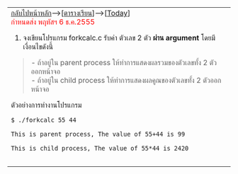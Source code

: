 <table width='500'>
<td>
<a href='CourseSchedule2555_2.md'>กลับไปหน้าหลัก</a>-->[<a href='https://code.google.com/p/system-programming-cs3402-at-crma/wiki/CourseSchedule2555_2#ตารางเรียน_๒๕๕๕/๒'>ตารางเรียน</a>]-->[<a href='https://code.google.com/p/system-programming-cs3402-at-crma/wiki/CourseSchedule2555_2#Today'>Today</a>]<br>
<font color='red'>กำหนดส่ง พฤหัสฯ 6 ธ.ค.2555</font>

1) จงเขียนโปรแกรม forkcalc.c รับค่า ตัวเลข 2 ตัว <b>ผ่าน argument</b> โดยมีเงื่อนไขดังนี้<br>
<blockquote>- ถ้าอยู่ใน parent process ให้ทำการแสดงผลรวมของตัวเลขทั้ง  2 ตัวออกหน้าจอ<br>
- ถ้าอยู่ใน child process ให้ทำการแสดงผลคูณของตัวเลขทั้ง 2 ตัวออกหน้าจอ</blockquote>

ตัวอย่างการทำงานโปรแกรม<br>
<pre><code>$ ./forkcalc 55 44<br>
This is parent process, The value of 55+44 is 99<br>
This is child process, The value of 55*44 is 2420<br>
</code></pre>